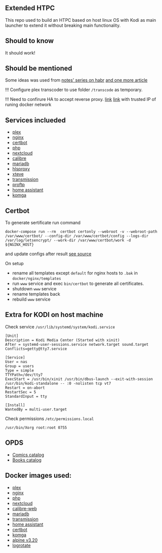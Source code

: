 Extended HTPC
----
This repo used to build an HTPC based on host linux OS with Kodi as main launcher to extend it without breaking main functionality.

Should to know
----
It should work!

Should be mentioned
----
Some ideas was used from [notes' series on habr](https://habr.com/ru/post/548640/) [and one more article](https://habr.com/ru/company/timeweb/blog/645155/)

!!!
Configure plex transcoder to use folder `/transcode` as temporary.

!!!
Need to confirure HA to accept reverse proxy. [link](https://www.home-assistant.io/integrations/http) [link](https://community.home-assistant.io/t/reverse-proxy-using-nginx/196954)
with trusted IP of runing docker network

Services inclueded
----
* [plex](https://plex.tv/)
* [nginx](https://nginx.org/)
* [certbot](https://certbot.eff.org/)
* [php](https://www.php.net/)
* [nextcloud](https://nextcloud.com/)
* [calibre](https://calibre-ebook.com/)
* [mariadb](https://mariadb.org/)
* [hlsproxy](https://www.hls-proxy.com/)
* [xteve](https://github.com/xteve-project/xTeVe)
* [transmission](https://transmissionbt.com/)
* [proftp](http://www.proftpd.org/)
* [home assistant](https://home-assistant.io)
* [komga](https://komga.org/)



Certbot
----
To generate sertificate run command 
```
docker-compose run --rm  certbot certonly --webroot -v --webroot-path /var/www/certbot/ --config-dir /var/www/certbot/config --logs-dir /var/log/letsencrypt/ --work-dir /var/www/certbot/work -d ${NGINX_HOST}
```
and update configs after result [see source](https://mindsers.blog/post/https-using-nginx-certbot-docker/)

On setup 
* rename all templates except `default` for nginx hosts to `.bak` in `docker/nginx/templates`
* run `www` service and exec `bin/certbot` to generate all certificates.
* shutdown `www` service
* rename templates back
* rebuild `www` service


Extra for KODI on host machine
-----
Check service `/usr/lib/systemd/system/kodi.service`


```
[Unit]
Description = Kodi Media Center (Started with xinit)
After = systemd-user-sessions.service network.target sound.target
Conflicts=getty@tty7.service

[Service]
User = nas
Group = users
Type = simple
TTYPath=/dev/tty7
ExecStart = /usr/bin/xinit /usr/bin/dbus-launch --exit-with-session /usr/bin/kodi-standalone -- :0 -nolisten tcp vt7
Restart = on-abort
RestartSec = 5
StandardInput = tty

[Install]
WantedBy = multi-user.target

```

Check permissions `/etc/permissions.local`

```
/usr/bin/Xorg root:root 0755
```

OPDS
----
* [Comics catalog](https://comics.${NGINX_HOST}/opds/v2/catalog)
* [Books catalog](https://calibre.${NGINX_HOST}/opds)

Docker images used:
-----
* [plex](https://hub.docker.com/r/linuxserver/plex)
* [nginx](https://hub.docker.com/_/nginx)
* [php](https://hub.docker.com/_/php)
* [nextcloud](https://hub.docker.com/_/nextcloud)
* [calibre-web](https://hub.docker.com/r/linuxserver/calibre-web)
* [mariadb](https://hub.docker.com/_/mariadb)
* [transmission](https://hub.docker.com/r/linuxserver/transmission)
* [home assistant](https://hub.docker.com/r/homeassistant/home-assistant)
* [certbot](https://hub.docker.com/r/certbot/certbot)
* [komga](https://hub.docker.com/r/gotson/komga)
* [alpine v3.20](https://hub.docker.com/_/alpine)
* [logrotate](https://hub.docker.com/r/sequenceiq/logrotate)
